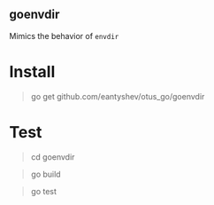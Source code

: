 ## goenvdir
Mimics the behavior of `envdir`
# Install
> go get github.com/eantyshev/otus_go/goenvdir

# Test
> cd goenvdir

> go build

> go test
